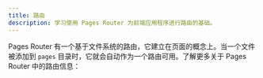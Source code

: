 ```yaml
---
title: 路由
description: 学习使用 Pages Router 为前端应用程序进行路由的基础。
---
```


Pages Router 有一个基于文件系统的路由，它建立在页面的概念上。当一个文件被添加到 `pages` 目录时，它就会自动作为一个路由可用。了解更多关于 Pages Router 中的路由信息：